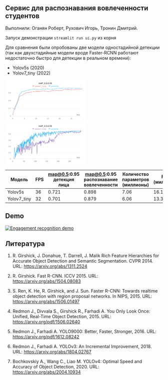 ## Сервис для распознавания вовлеченности студентов

Выполнили: Оганян Роберт, Рухович Игорь, Тронин Дмитрий.

Запуск демонстрации `streamlit run ui.py` из корня

Для сравнения были опробованы две модели одностадийной детекции (так как двухстадийные модели вроде Faster-RCNN работают недостаточно быстро для детекции в реальном времени):

* Yolov5s (2020)
* Yolov7_tiny (2022)

<img src="src/face.png" alt="face detection" style="zoom:25%;" />



<img src="src/engagement.png" alt="engagement recognition" style="zoom:25%;" />



| Модель      | FPS  | map@0.5:0.95  детекция лица | map@0.5:0.95  распознавание  вовлеченности | Количество  параметров (миллионы) | FLOPs (миллиарды) |
| ----------- | ---- | --------------------------- | ------------------------------------------ | --------------------------------- | ----------------- |
| Yolov5s     | 36   | 0.721                       | 0.898                                      | 7.06                              | 16.1              |
| Yolov7_tiny | 32   | 0.701                       | 0.879                                      | 6.06                              | 13.3              |



## Demo

[![Engagement recognition demo ](https://img.youtube.com/vi/-A7HBF-du_A/sddefault.jpg)](https://www.youtube.com/watch?v=-A7HBF-du_A)

## Литература

1. R. Girshick, J. Donahue, T. Darrell, J. Malik Rich Feature Hierarchies for Accurate Object Detection and Semantic Segmentation. CVPR 2014. URL: https://arxiv.org/abs/1311.2524

2. R. Girshick. Fast R-CNN. ICCV 2015. URL: https://arxiv.org/abs/1504.08083

3. S. Ren, K. He, R. Girshick, and J. Sun. Faster R-CNN: Towards realtime object detection with region proposal networks. In NIPS, 2015. URL: https://arxiv.org/abs/1506.01497

4. Redmon J., Divvala S., Girshick R., Farhadi A. You Only Look Once: Unified, Real-Time Object Detection, 2015. URL: https://arxiv.org/pdf/1506.02640

5. Redmon J., Farhadi A. YOLO9000: Better, Faster, Stronger, 2016. URL: https://arxiv.org/pdf/1612.08242

6. Redmon J., Farhadi A. YOLOv3: An Incremental Improvement, 2018. URL: https://arxiv.org/abs/1804.02767

7. Bochkovskiy A., Wang C., Liao M. YOLOv4: Optimal Speed and Accuracy of Object Detection, 2020. URL: https://arxiv.org/abs/2004.10934 